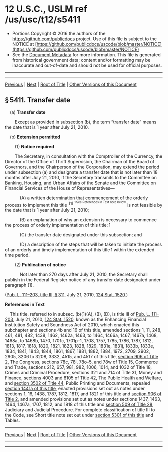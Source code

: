 ---
---

# 12 U.S.C., USLM ref /us/usc/t12/s5411

* Portions Copyright © 2016 the authors of the https://github.com/publicdocs project.
  Use of this file is subject to the NOTICE at [https://github.com/publicdocs/uscode/blob/master/NOTICE](https://github.com/publicdocs/uscode/blob/master/NOTICE)
* See the [Document Metadata](././../../../../../..//README.md) for more information.
  This file is generated from historical government data; content and/or formatting may be inaccurate and out-of-date and should not be used for official purposes.

----------
----------

[Previous](./../../../../../..//us/usc/t12/ch53/schIII/ptA/m__us_usc_t12_ch53_schIII_ptA.md) | [Next](./../../../../../..//us/usc/t12/ch53/schIII/ptA/m__us_usc_t12_s5412.md) | [Root of Title](./../../../../../../) | [Other Versions of this Document](https://publicdocs.github.io/go/links?ns=uslm&ref=%2Fus%2Fusc%2Ft12%2Fs5411)

## § 5411. Transfer date

    (a) __Transfer date__ 

        Except as provided in subsection (b), the term “transfer date” means the date that is 1 year after July 21, 2010.

    (b) __Extension permitted__ 

        (1) __Notice required__ 

        The Secretary, in consultation with the Comptroller of the Currency, the Director of the Office of Thrift Supervision, the Chairman of the Board of Governors, and the Chairperson of the Corporation, may extend the period under subsection (a) and designate a transfer date that is not later than 18 months after July 21, 2010, if the Secretary transmits to the Committee on Banking, Housing, and Urban Affairs of the Senate and the Committee on Financial Services of the House of Representatives—

            (A) a written determination that commencement of the orderly process to implement this title  <sup>\[1\]</sup>  <sup><sup> 1 See References in Text note below. </sup></sup>  is not feasible by the date that is 1 year after July 21, 2010;

            (B) an explanation of why an extension is necessary to commence the process of orderly implementation of this title; 1

            (C) the transfer date designated under this subsection; and

            (D) a description of the steps that will be taken to initiate the process of an orderly and timely implementation of this title 1 within the extended time period.

        (2) __Publication of notice__ 

            Not later than 270 days after July 21, 2010, the Secretary shall publish in the Federal Register notice of any transfer date designated under paragraph (1).

([Pub. L. 111–203, title III, § 311][/us/pl/111/203/s311], July 21, 2010, [124 Stat. 1520][/us/stat/124/1520].)

 __References in Text__ 

    This title, referred to in subsec. (b)(1)(A), (B), (D), is title III of [Pub. L. 111–203][/us/pl/111/203], July 21, 2010, [124 Stat. 1520][/us/stat/124/1520], known as the Enhancing Financial Institution Safety and Soundness Act of 2010, which enacted this subchapter and sections 4b and 16 of this title, amended sections 1, 11, 248, 461, 481, 482, 1438, 1462, 1462a, 1463, to 1464, 1466a, 1467, 1467a, 1468, 1468a, to 1468b, 1470, 1701c, 1701p–1, 1708, 1757, 1785, 1786, 1787, 1812, 1813, 1817, 1818, 1820, 1821, 1823, 1828, 1829, 1831e, 1831j, 1833b, 1833e, 1834, 1841, 1843, 1844, 1861, 1867, 1881, 1882, 1884, 1972, 2709, 2902, 2905, 3206 to 3208, 3332, 4515, and 4517 of this title, [section 906 of Title 2][/us/usc/t2/s906], The Congress, sections 78c, 78l, 78o–5, and 78w of Title 15, Commerce and Trade, sections 212, 657, 981, 982, 1006, 1014, and 1032 of Title 18, Crimes and Criminal Procedure, sections 321 and 714 of Title 31, Money and Finance, sections 4003 and 8105 of Title 42, The Public Health and Welfare, and [section 3502 of Title 44][/us/usc/t44/s3502], Public Printing and Documents, repealed [section 1441a of this title][/us/usc/t12/s1441a], enacted provisions set out as notes under sections 1, 16, 1438, 1787, 1812, 1817, and 1821 of this title and [section 906 of Title 2][/us/usc/t2/s906], and amended provisions set out as notes under sections 1437, 1463, 1464, 1467a, 1707, 1812, and 1818 of this title and [section 509 of Title 28][/us/usc/t28/s509], Judiciary and Judicial Procedure. For complete classification of title III to the Code, see Short title note set out under [section 5301 of this title][/us/usc/t12/s5301] and Tables.

----------

[Previous](./../../../../../..//us/usc/t12/ch53/schIII/ptA/m__us_usc_t12_ch53_schIII_ptA.md) | [Next](./../../../../../..//us/usc/t12/ch53/schIII/ptA/m__us_usc_t12_s5412.md) | [Root of Title](./../../../../../../) | [Other Versions of this Document](https://publicdocs.github.io/go/links?ns=uslm&ref=%2Fus%2Fusc%2Ft12%2Fs5411)

----------
----------

[/us/pl/111/203/s311]: https://publicdocs.github.io/go/links?ns=uslm&ref=%2Fus%2Fpl%2F111%2F203%2Fs311
[/us/stat/124/1520]: https://publicdocs.github.io/go/links?ns=uslm&ref=%2Fus%2Fstat%2F124%2F1520
[/us/pl/111/203]: https://publicdocs.github.io/go/links?ns=uslm&ref=%2Fus%2Fpl%2F111%2F203
[/us/stat/124/1520]: https://publicdocs.github.io/go/links?ns=uslm&ref=%2Fus%2Fstat%2F124%2F1520
[/us/usc/t2/s906]: https://publicdocs.github.io/go/links?ns=uslm&ref=%2Fus%2Fusc%2Ft2%2Fs906
[/us/usc/t44/s3502]: https://publicdocs.github.io/go/links?ns=uslm&ref=%2Fus%2Fusc%2Ft44%2Fs3502
[/us/usc/t12/s1441a]: https://publicdocs.github.io/go/links?ns=uslm&ref=%2Fus%2Fusc%2Ft12%2Fs1441a
[/us/usc/t2/s906]: https://publicdocs.github.io/go/links?ns=uslm&ref=%2Fus%2Fusc%2Ft2%2Fs906
[/us/usc/t28/s509]: https://publicdocs.github.io/go/links?ns=uslm&ref=%2Fus%2Fusc%2Ft28%2Fs509
[/us/usc/t12/s5301]: https://publicdocs.github.io/go/links?ns=uslm&ref=%2Fus%2Fusc%2Ft12%2Fs5301


